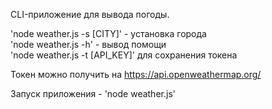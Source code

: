 ﻿CLI-приложение для вывода погоды.

'node weather.js -s [CITY]' - установка города  
'node weather.js -h' - вывод помощи  
'node weather.js -t [API_KEY]' для сохранения токена  

Токен можно получить на https://api.openweathermap.org/

Запуск приложения - 'node weather.js' 
